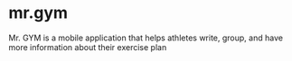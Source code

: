 # mr.gym
Mr. GYM is a mobile application that helps athletes write, group, and have more information about their exercise plan 
